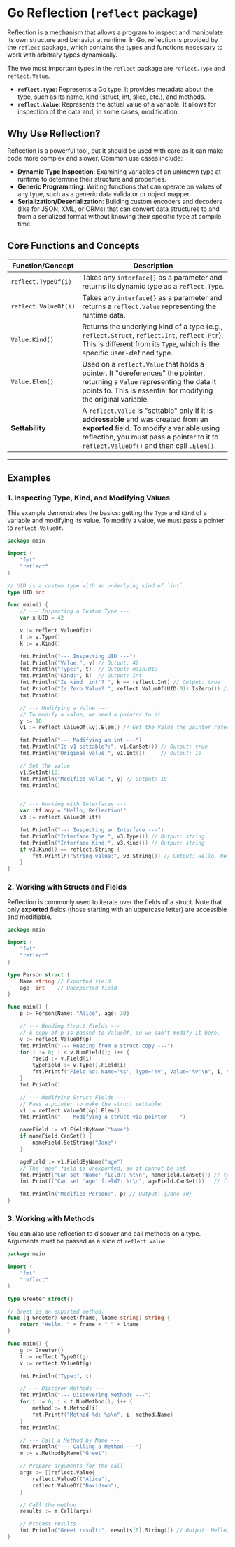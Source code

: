 # Go Reflection (`reflect` package)

Reflection is a mechanism that allows a program to inspect and manipulate its own structure and behavior at runtime. In Go, reflection is provided by the `reflect` package, which contains the types and functions necessary to work with arbitrary types dynamically.

The two most important types in the `reflect` package are `reflect.Type` and `reflect.Value`.

- **`reflect.Type`**: Represents a Go type. It provides metadata about the type, such as its name, kind (struct, int, slice, etc.), and methods.
- **`reflect.Value`**: Represents the actual value of a variable. It allows for inspection of the data and, in some cases, modification.

## Why Use Reflection?

Reflection is a powerful tool, but it should be used with care as it can make code more complex and slower. Common use cases include:

- **Dynamic Type Inspection**: Examining variables of an unknown type at runtime to determine their structure and properties.
- **Generic Programming**: Writing functions that can operate on values of any type, such as a generic data validator or object mapper.
- **Serialization/Deserialization**: Building custom encoders and decoders (like for JSON, XML, or ORMs) that can convert data structures to and from a serialized format without knowing their specific type at compile time.

## Core Functions and Concepts

| Function/Concept     | Description                                                                                                                                                                                                                    |
| -------------------- | ------------------------------------------------------------------------------------------------------------------------------------------------------------------------------------------------------------------------------ |
| `reflect.TypeOf(i)`  | Takes any `interface{}` as a parameter and returns its dynamic type as a `reflect.Type`.                                                                                                                                       |
| `reflect.ValueOf(i)` | Takes any `interface{}` as a parameter and returns a `reflect.Value` representing the runtime data.                                                                                                                            |
| `Value.Kind()`       | Returns the underlying kind of a type (e.g., `reflect.Struct`, `reflect.Int`, `reflect.Ptr`). This is different from its `Type`, which is the specific user-defined type.                                                      |
| `Value.Elem()`       | Used on a `reflect.Value` that holds a pointer. It "dereferences" the pointer, returning a `Value` representing the data it points to. This is essential for modifying the original variable.                                  |
| **Settability**      | A `reflect.Value` is "settable" only if it is **addressable** and was created from an **exported** field. To modify a variable using reflection, you must pass a pointer to it to `reflect.ValueOf()` and then call `.Elem()`. |

---

## Examples

### 1. Inspecting Type, Kind, and Modifying Values

This example demonstrates the basics: getting the `Type` and `Kind` of a variable and modifying its value. To modify a value, we must pass a pointer to `reflect.ValueOf`.

```go
package main

import (
	"fmt"
	"reflect"
)

// UID is a custom type with an underlying kind of `int`.
type UID int

func main() {
	// --- Inspecting a Custom Type ---
	var x UID = 42

	v := reflect.ValueOf(x)
	t := v.Type()
	k := v.Kind()

	fmt.Println("--- Inspecting UID ---")
	fmt.Println("Value:", v) // Output: 42
	fmt.Println("Type:", t)  // Output: main.UID
	fmt.Println("Kind:", k)  // Output: int
	fmt.Println("Is kind 'int'?:", k == reflect.Int) // Output: true
	fmt.Println("Is Zero Value?:", reflect.ValueOf(UID(0)).IsZero()) // Output: true
	fmt.Println()

	// --- Modifying a Value ---
	// To modify a value, we need a pointer to it.
	y := 10
	v1 := reflect.ValueOf(&y).Elem() // Get the Value the pointer refers to

	fmt.Println("--- Modifying an int ---")
	fmt.Println("Is v1 settable?:", v1.CanSet()) // Output: true
	fmt.Println("Original value:", v1.Int())     // Output: 10

	// Set the value
	v1.SetInt(18)
	fmt.Println("Modified value:", y) // Output: 18
	fmt.Println()


	// --- Working with Interfaces ---
	var itf any = "Hello, Reflection!"
	v3 := reflect.ValueOf(itf)

	fmt.Println("--- Inspecting an Interface ---")
	fmt.Println("Interface Type:", v3.Type()) // Output: string
	fmt.Println("Interface Kind:", v3.Kind()) // Output: string
	if v3.Kind() == reflect.String {
		fmt.Println("String value:", v3.String()) // Output: Hello, Reflection!
	}
}
```

### 2. Working with Structs and Fields

Reflection is commonly used to iterate over the fields of a struct. Note that only **exported** fields (those starting with an uppercase letter) are accessible and modifiable.

```go
package main

import (
	"fmt"
	"reflect"
)

type Person struct {
	Name string // Exported field
	age  int    // Unexported field
}

func main() {
	p := Person{Name: "Alice", age: 30}

    // --- Reading Struct Fields ---
    // A copy of p is passed to ValueOf, so we can't modify it here.
	v := reflect.ValueOf(p)
	fmt.Println("--- Reading from a struct copy ---")
	for i := 0; i < v.NumField(); i++ {
		field := v.Field(i)
		typeField := v.Type().Field(i)
		fmt.Printf("Field %d: Name='%s', Type='%v', Value='%v'\n", i, typeField.Name, field.Type(), field.Interface())
	}
	fmt.Println()

	// --- Modifying Struct Fields ---
	// Pass a pointer to make the struct settable.
	v1 := reflect.ValueOf(&p).Elem()
	fmt.Println("--- Modifying a struct via pointer ---")

	nameField := v1.FieldByName("Name")
	if nameField.CanSet() {
		nameField.SetString("Jane")
	}

	ageField := v1.FieldByName("age")
	// The 'age' field is unexported, so it cannot be set.
	fmt.Printf("Can set 'Name' field?: %t\n", nameField.CanSet()) // true
	fmt.Printf("Can set 'age' field?: %t\n", ageField.CanSet())   // false

	fmt.Println("Modified Person:", p) // Output: {Jane 30}
}
```

### 3. Working with Methods

You can also use reflection to discover and call methods on a type. Arguments must be passed as a slice of `reflect.Value`.

```go
package main

import (
	"fmt"
	"reflect"
)

type Greeter struct{}

// Greet is an exported method.
func (g Greeter) Greet(fname, lname string) string {
	return "Hello, " + fname + " " + lname
}

func main() {
	g := Greeter{}
	t := reflect.TypeOf(g)
	v := reflect.ValueOf(g)

	fmt.Println("Type:", t)

	// --- Discover Methods ---
	fmt.Println("--- Discovering Methods ---")
	for i := 0; i < t.NumMethod(); i++ {
		method := t.Method(i)
		fmt.Printf("Method %d: %s\n", i, method.Name)
	}
	fmt.Println()

	// --- Call a Method by Name ---
	fmt.Println("--- Calling a Method ---")
	m := v.MethodByName("Greet")

	// Prepare arguments for the call
	args := []reflect.Value{
		reflect.ValueOf("Alice"),
		reflect.ValueOf("Davidson"),
	}

	// Call the method
	results := m.Call(args)

	// Process results
	fmt.Println("Greet result:", results[0].String()) // Output: Hello, Alice Davidson
}
```
